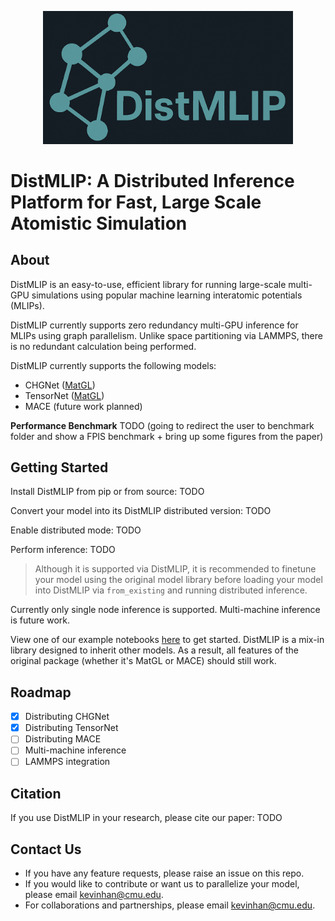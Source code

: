 <p align="center">
  <img src="assets/logo.png" width="400" alt="Alt text">
</p>


# DistMLIP: A Distributed Inference Platform for Fast, Large Scale Atomistic Simulation

## About
DistMLIP is an easy-to-use, efficient library for running large-scale multi-GPU simulations using popular machine learning interatomic potentials (MLIPs). 

DistMLIP currently supports zero redundancy multi-GPU inference for MLIPs using graph parallelism. Unlike space partitioning via LAMMPS, there is no redundant calculation being performed.

DistMLIP currently supports the following models:
* CHGNet ([MatGL](https://github.com/materialsvirtuallab/matgl))
* TensorNet ([MatGL](https://github.com/materialsvirtuallab/matgl))
* MACE (future work planned)


**Performance Benchmark**
TODO (going to redirect the user to benchmark folder and show a FPIS benchmark + bring up some figures from the paper)

## Getting Started
Install DistMLIP from pip or from source:
TODO

Convert your model into its DistMLIP distributed version:
TODO

Enable distributed mode:
TODO

Perform inference:
TODO

> Although it is supported via DistMLIP, it is recommended to finetune your model using the original model library before loading your model into DistMLIP via `from_existing` and running distributed inference.

Currently only single node inference is supported. Multi-machine inference is future work. 

View one of our example notebooks [here](./examples) to get started. DistMLIP is a mix-in library designed to inherit other models. As a result, all features of the original package (whether it's MatGL or MACE) should still work.

## Roadmap
- [x] Distributing CHGNet
- [x] Distributing TensorNet
- [ ] Distributing MACE
- [ ] Multi-machine inference
- [ ] LAMMPS integration

## Citation
If you use DistMLIP in your research, please cite our paper:
TODO

## Contact Us
* If you have any feature requests, please raise an issue on this repo.
* If you would like to contribute or want us to parallelize your model, please email kevinhan@cmu.edu.
* For collaborations and partnerships, please email kevinhan@cmu.edu.
